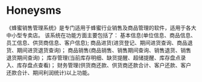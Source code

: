 # Honeysms
 《蜂蜜销售管理系统》是专门适用于蜂蜜行业销售及商品管理的软件，适用于各大中小型专卖店。  该系统在功能方面主要包括了：  基本信息(单位信息、商品信息、员工信息、供货商信息、客户信息);  商品进货(进货登记、期间进货查询、商品退货、期间进货退货查询)；  商品销售(商品销售、销售期间查询、销售退货、销售退货期间查询)；  库存管理(当前库存明细、缺货提醒、超储提醒、库存盘点录入、库存盘点查看)；  财务管理(供货商还款、供货商还款合计、客户还款、客户还款合计、期间利润统计)以上功能。
